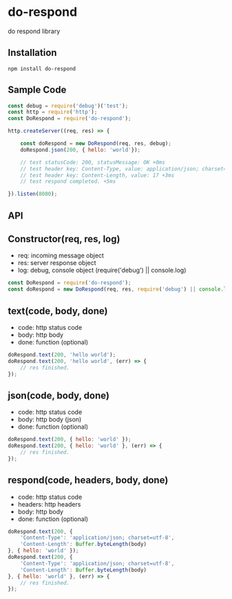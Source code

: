 
# do-respond

do respond library

## Installation

```
npm install do-respond
```

## Sample Code

```javascript
const debug = require('debug')('test');
const http = require('http');
const DoRespond = require('do-respond');

http.createServer((req, res) => {

    const doRespond = new DoRespond(req, res, debug);
    doRespond.json(200, { hello: 'world'});

    // test statusCode: 200, statusMessage: OK +0ms
    // test header key: Content-Type, value: application/json; charset=utf-8 +3ms
    // test header key: Content-Length, value: 17 +3ms
    // test respond completed. +5ms

}).listen(8080);
```

## API

## Constructor(req, res, log)

- req: incoming message object
- res: server response object
- log: debug, console object (require('debug') || console.log)

```javascript
const DoRespond = require('do-respond');
const doRespond = new DoRespond(req, res, require('debug') || console.log);
```

## text(code, body, done)

- code: http status code
- body: http body
- done: function (optional)

```javascript
doRespond.text(200, 'hello world');
doRespond.text(200, 'hello world', (err) => {
    // res finished.
});
```

## json(code, body, done)

- code: http status code
- body: http body (json)
- done: function (optional)

```javascript
doRespond.text(200, { hello: 'world' });
doRespond.text(200, { hello: 'world' }, (err) => {
    // res finished.
});
```

## respond(code, headers, body, done)

- code: http status code
- headers: http headers
- body: http body
- done: function (optional)

```javascript
doRespond.text(200, {
    'Content-Type': 'application/json; charset=utf-8',
    'Content-Length': Buffer.byteLength(body)
}, { hello: 'world' });
doRespond.text(200, {
    'Content-Type': 'application/json; charset=utf-8',
    'Content-Length': Buffer.byteLength(body)
}, { hello: 'world' }, (err) => {
    // res finished.
});
```
